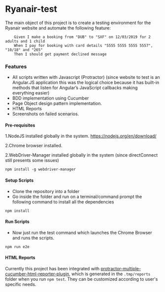 # Ryanair-test

The main object of this project is to create a testing environment for the Ryanair website and automate the following feature:
```
    Given I make a booking from "DUB" to "SXF" on 12/03/2019 for 2 adults and 1 child
    When I pay for booking with card details "5555 5555 5555 5557", "10/18" and "265"
    Then I should get payment declined message
```
### Features
* All scripts written with Javascript (Protractor) (since website to test is an Angular.JS application this was the logical choice because it has built-in methods that listen for Angular’s JavaScript callbacks making everything easier)
* BDD implementation using Cucumber
* Page Object design pattern implementation.
* HTML Reports
* Screenshots on failed scenarios.

#### Pre-requisites
1.NodeJS installed globally in the system.
https://nodejs.org/en/download/

2.Chrome browser installed.

2.WebDriver-Manager installed globally in the system (since directConnect still presents some issues)
```
npm install -g webdriver-manager
```

#### Setup Scripts
* Clone the repository into a folder
* Go inside the folder and run on a terminal/command prompt the following command to install all the dependencies
```
npm install
```


#### Run Scripts

* Now just run the test command which launches the Chrome Browser and runs the scripts.
```
npm run e2e
```

#### HTML Reports
Currently this project has been integrated with [protractor-multiple-cucumber-html-reporter-plugin](https://github.com/wswebcreation/protractor-multiple-cucumber-html-reporter-plugin), which is generated in the `.tmp/reports` folder when you run `npm test`.
They can be customized according to user's specific needs.
